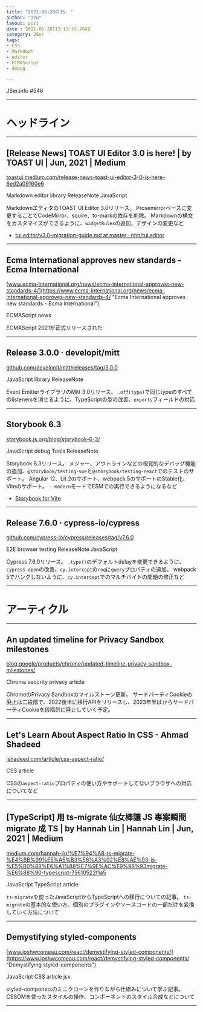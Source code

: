 ```yaml
---
title: "2021-06-28のJS: "
author: "azu"
layout: post
date : 2021-06-28T13:13:31.764Z
category: JSer
tags:
- CSS
- Markdown
- editor
- ECMAScript
- debug

---
```


JSer.info #546

----

<h1 class="site-genre">ヘッドライン</h1>

----

## \[Release News\] TOAST UI Editor 3.0 is here! | by TOAST UI | Jun, 2021 | Medium
[toastui.medium.com/release-news-toast-ui-editor-3-0-is-here-6ed2a09160e6](https://toastui.medium.com/release-news-toast-ui-editor-3-0-is-here-6ed2a09160e6 "\[Release News\] TOAST UI Editor 3.0 is here! | by TOAST UI | Jun, 2021 | Medium")
<p class="jser-tags jser-tag-icon"><span class="jser-tag">Markdown</span> <span class="jser-tag">editor</span> <span class="jser-tag">library</span> <span class="jser-tag">ReleaseNote</span> <span class="jser-tag">JavaScript</span></p>

MarkdownエディタのTOAST UI Editor 3.0リリース。
Prosemirrorベースに変更することでCodeMirror、squire、to-markの依存を削除。
Markdownの構文をカスタマイズができるように、`widgetRules`の追加、デザインの変更など

- [tui.editor/v3.0-migration-guide.md at master · nhn/tui.editor](https://github.com/nhn/tui.editor/blob/master/docs/v3.0-migration-guide.md "tui.editor/v3.0-migration-guide.md at master · nhn/tui.editor")

----

## Ecma International approves new standards - Ecma International
[www.ecma-international.org/news/ecma-international-approves-new-standards-4/](https://www.ecma-international.org/news/ecma-international-approves-new-standards-4/ "Ecma International approves new standards - Ecma International")
<p class="jser-tags jser-tag-icon"><span class="jser-tag">ECMAScript</span> <span class="jser-tag">news</span></p>

ECMAScript 2021が正式リリースされた


----

## Release 3.0.0 · developit/mitt
[github.com/developit/mitt/releases/tag/3.0.0](https://github.com/developit/mitt/releases/tag/3.0.0 "Release 3.0.0 · developit/mitt")
<p class="jser-tags jser-tag-icon"><span class="jser-tag">JavaScript</span> <span class="jser-tag">library</span> <span class="jser-tag">ReleaseNote</span></p>

Event EmitterライブラリのMitt 3.0リリース。
`.off(type)`で同じtypeのすべてのlistenersを消せるように、TypeScriptの型の改善、`exports`フィールドの対応


----

## Storybook 6.3
[storybook.js.org/blog/storybook-6-3/](https://storybook.js.org/blog/storybook-6-3/ "Storybook 6.3")
<p class="jser-tags jser-tag-icon"><span class="jser-tag">JavaScript</span> <span class="jser-tag">debug</span> <span class="jser-tag">Tools</span> <span class="jser-tag">ReleaseNote</span></p>

Storybook 6.3リリース。
メジャー、アウトラインなどの視覚的なデバッグ機能の追加、`@storybook/testing-vue`と`@storybook/testing-react`でのテストのサポート。
Angular 12、Lit 2のサポート、webpack 5のサポートのStable化、Viteのサポート。
`--modern`モードでESMでの実行できるようになるなど

- [Storybook for Vite](https://storybook.js.org/blog/storybook-for-vite/ "Storybook for Vite")

----

## Release 7.6.0 · cypress-io/cypress
[github.com/cypress-io/cypress/releases/tag/v7.6.0](https://github.com/cypress-io/cypress/releases/tag/v7.6.0 "Release 7.6.0 · cypress-io/cypress")
<p class="jser-tags jser-tag-icon"><span class="jser-tag">E2E</span> <span class="jser-tag">browser</span> <span class="jser-tag">testing</span> <span class="jser-tag">ReleaseNote</span> <span class="jser-tag">JavaScript</span></p>

Cypress 7.6.0リリース。
`.type()`のデフォルトdelayを変更できるように、`cypress open`の改善、`cy.intercept`の`req`に`query`プロパティの追加。
webpack 5でハングしないように、`cy.intercept`でのマルチバイトの問題の修正など


----
<h1 class="site-genre">アーティクル</h1>

----

## An updated timeline for Privacy Sandbox milestones
[blog.google/products/chrome/updated-timeline-privacy-sandbox-milestones/](https://blog.google/products/chrome/updated-timeline-privacy-sandbox-milestones/ "An updated timeline for Privacy Sandbox milestones")
<p class="jser-tags jser-tag-icon"><span class="jser-tag">Chrome</span> <span class="jser-tag">security</span> <span class="jser-tag">privacy</span> <span class="jser-tag">article</span></p>

ChromeのPrivacy Sandboxのマイルストーン更新。
サードパーティCookieの廃止は二段階で、2022後半に移行APIをリリースし、2023年半ばからサードパーティCookieを段階的に廃止していく予定。


----

## Let&#039;s Learn About Aspect Ratio In CSS - Ahmad Shadeed
[ishadeed.com/article/css-aspect-ratio/](https://ishadeed.com/article/css-aspect-ratio/ "Let&#039;s Learn About Aspect Ratio In CSS - Ahmad Shadeed")
<p class="jser-tags jser-tag-icon"><span class="jser-tag">CSS</span> <span class="jser-tag">article</span></p>

CSSの`aspect-ratio`プロパティの使い方やサポートしてないブラウザへの対応についてなど


----

## \[TypeScript\] 用 ts-migrate 仙女棒讓 JS 專案瞬間 migrate 成 TS | by Hannah Lin | Hannah Lin | Jun, 2021 | Medium
[medium.com/hannah-lin/%E7%94%A8-ts-migrate-%E4%BB%99%E5%A5%B3%E6%A3%92%E8%AE%93-js-%E5%B0%88%E6%A1%88%E7%9E%AC%E9%96%93migrate-%E6%88%90-typescript-75610522f1a5](https://medium.com/hannah-lin/%E7%94%A8-ts-migrate-%E4%BB%99%E5%A5%B3%E6%A3%92%E8%AE%93-js-%E5%B0%88%E6%A1%88%E7%9E%AC%E9%96%93migrate-%E6%88%90-typescript-75610522f1a5 "\[TypeScript\] 用 ts-migrate 仙女棒讓 JS 專案瞬間 migrate 成 TS | by Hannah Lin | Hannah Lin | Jun, 2021 | Medium")
<p class="jser-tags jser-tag-icon"><span class="jser-tag">JavaScript</span> <span class="jser-tag">TypeScript</span> <span class="jser-tag">article</span></p>

`ts-migrate`を使ったJavaScriptからTypeScriptへの移行についての記事。
`ts-migrate`の基本的な使い方、個別のプラグインやソースコードの一部だけを変換していく方法について


----

## Demystifying styled-components
[www.joshwcomeau.com/react/demystifying-styled-components/](https://www.joshwcomeau.com/react/demystifying-styled-components/ "Demystifying styled-components")
<p class="jser-tags jser-tag-icon"><span class="jser-tag">JavaScript</span> <span class="jser-tag">CSS</span> <span class="jser-tag">article</span> <span class="jser-tag">jsx</span></p>

styled-componetsのミニクローンを作りながら仕組みについて学ぶ記事。
CSSOMを使ったスタイルの操作、コンポーネントのスタイル合成などについて


----

